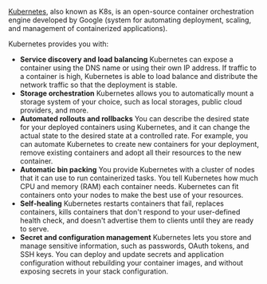 [Kubernetes](https://kubernetes.io/docs/concepts/overview/), also known as K8s, is an open-source container orchestration engine developed by Google (system for automating deployment, scaling, and management of containerized applications).

Kubernetes provides you with:

-   **Service discovery and load balancing** Kubernetes can expose a container using the DNS name or using their own IP address. If traffic to a container is high, Kubernetes is able to load balance and distribute the network traffic so that the deployment is stable.
-   **Storage orchestration** Kubernetes allows you to automatically mount a storage system of your choice, such as local storages, public cloud providers, and more.
-   **Automated rollouts and rollbacks** You can describe the desired state for your deployed containers using Kubernetes, and it can change the actual state to the desired state at a controlled rate. For example, you can automate Kubernetes to create new containers for your deployment, remove existing containers and adopt all their resources to the new container.
-   **Automatic bin packing** You provide Kubernetes with a cluster of nodes that it can use to run containerized tasks. You tell Kubernetes how much CPU and memory (RAM) each container needs. Kubernetes can fit containers onto your nodes to make the best use of your resources.
-   **Self-healing** Kubernetes restarts containers that fail, replaces containers, kills containers that don't respond to your user-defined health check, and doesn't advertise them to clients until they are ready to serve.
-   **Secret and configuration management** Kubernetes lets you store and manage sensitive information, such as passwords, OAuth tokens, and SSH keys. You can deploy and update secrets and application configuration without rebuilding your container images, and without exposing secrets in your stack configuration.


